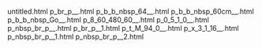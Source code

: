 untitled.html
p_br_p__.html
p_b_b_nbsp_64__.html
p_b_b_nbsp_60cm__.html
p_b_b_nbsp_Go__.html
p_8_60_480_60__.html
p_0_5_1_0__.html
p_nbsp_br_p__.html
p_br_p__1.html
p_t_M_94_0__.html
p_x_3_1_16__.html
p_nbsp_br_p__1.html
p_nbsp_br_p__2.html
